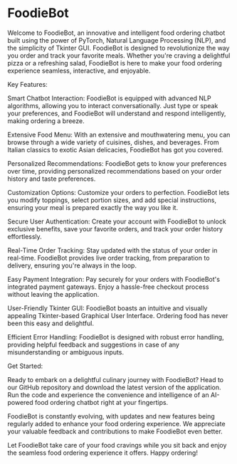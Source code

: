 # FoodieBot
Welcome to FoodieBot, an innovative and intelligent food ordering chatbot built using the power of PyTorch, Natural Language Processing (NLP), and the simplicity of Tkinter GUI. FoodieBot is designed to revolutionize the way you order and track your favorite meals. 
Whether you're craving a delightful pizza or a refreshing salad, FoodieBot is here to make your food ordering experience seamless, interactive, and enjoyable.

Key Features:

Smart Chatbot Interaction: FoodieBot is equipped with advanced NLP algorithms, allowing you to interact conversationally. Just type or speak your preferences, and FoodieBot will understand and respond intelligently, making ordering a breeze.

Extensive Food Menu: With an extensive and mouthwatering menu, you can browse through a wide variety of cuisines, dishes, and beverages. From Italian classics to exotic Asian delicacies, FoodieBot has got you covered.

Personalized Recommendations: FoodieBot gets to know your preferences over time, providing personalized recommendations based on your order history and taste preferences.

Customization Options: Customize your orders to perfection. FoodieBot lets you modify toppings, select portion sizes, and add special instructions, ensuring your meal is prepared exactly the way you like it.

Secure User Authentication: Create your account with FoodieBot to unlock exclusive benefits, save your favorite orders, and track your order history effortlessly.

Real-Time Order Tracking: Stay updated with the status of your order in real-time. FoodieBot provides live order tracking, from preparation to delivery, ensuring you're always in the loop.

Easy Payment Integration: Pay securely for your orders with FoodieBot's integrated payment gateways. Enjoy a hassle-free checkout process without leaving the application.

User-Friendly Tkinter GUI: FoodieBot boasts an intuitive and visually appealing Tkinter-based Graphical User Interface. Ordering food has never been this easy and delightful.

Efficient Error Handling: FoodieBot is designed with robust error handling, providing helpful feedback and suggestions in case of any misunderstanding or ambiguous inputs.

Get Started:

Ready to embark on a delightful culinary journey with FoodieBot? Head to our GitHub repository and download the latest version of the application. Run the code and experience the convenience and intelligence of an AI-powered food ordering chatbot right at your fingertips.

FoodieBot is constantly evolving, with updates and new features being regularly added to enhance your food ordering experience. We appreciate your valuable feedback and contributions to make FoodieBot even better.

Let FoodieBot take care of your food cravings while you sit back and enjoy the seamless food ordering experience it offers. Happy ordering!
